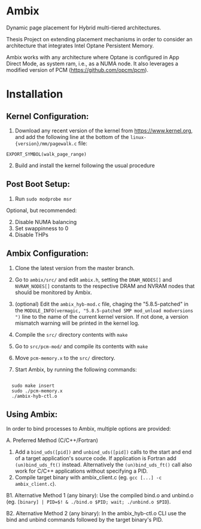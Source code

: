 # Ambix
Dynamic page placement for Hybrid multi-tiered architectures.

Thesis Project on extending placement mechanisms in order to consider an architecture that integrates Intel Optane Persistent Memory.

Ambix works with any architecture where Optane is configured in App Direct Mode, as system ram, i.e., as a NUMA node.
It also leverages a modified version of PCM (https://github.com/opcm/pcm).

# Installation

## Kernel Configuration:
  1. Download any recent version of the kernel from https://www.kernel.org, and add the following line at the bottom of the ```linux-{version}/mm/pagewalk.c``` file:
  ```
  EXPORT_SYMBOL(walk_page_range)
  ```
  2. Build and install the kernel following the usual procedure

## Post Boot Setup:
  1. Run ```sudo modprobe msr```
  
  Optional, but recommended:
  
  2. Disable NUMA balancing
  3. Set swappinness to 0
  4. Disable THPs

## Ambix Configuration:
  1. Clone the latest version from the master branch.
  2. Go to ```ambix/src/``` and edit ```ambix.h```, setting the ```DRAM_NODES[]``` and ```NVRAM_NODES[]``` constants to the respective DRAM and NVRAM nodes that should be monitored by Ambix.
  3. (optional) Edit the ```ambix_hyb-mod.c``` file, chaging the "5.8.5-patched" in the ```MODULE_INFO(vermagic, "5.8.5-patched SMP mod_unload modversions ")``` line to the name of the current kernel version. If not done, a version mismatch warning will be printed in the kernel log.
  4. Compile the ```src/``` directory contents with ```make```
  
  7. Go to ```src/pcm-mod/``` and compile its contents with ```make```
  8. Move ```pcm-memory.x``` to the ```src/``` directory.
  9. Start Ambix, by running the following commands:
  ```
  
    sudo make insert
    sudo ./pcm-memory.x
    ./ambix-hyb-ctl.o

  ```

## Using Ambix:

In order to bind processes to Ambix, multiple options are provided:

  A. Preferred Method (C/C++/Fortran)
  1. Add a ```bind_uds([pid])``` and ```unbind_uds([pid])``` calls to the start and end of a target application's source code. If application is Fortran add ```(un)bind_uds_ft()``` instead. Alternatively the ```(un)bind_uds_ft()``` call also work for C/C++ applications without specifying a PID.
  2. Compile target binary with ambix_client.c (eg. ```gcc [...] -c ambix_client.c```).

  B1. Alternative Method 1 (any binary): Use the compiled bind.o and unbind.o (eg. ```[binary] | PID=$! & ./bind.o $PID; wait; ./unbind.o $PID```).
  
  B2. Alternative Method 2 (any binary): In the ambix_hyb-ctl.o CLI use the bind and unbind commands followed by the target binary's PID.
